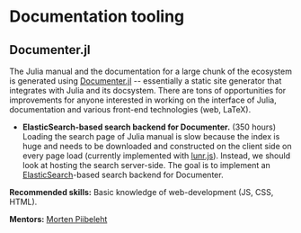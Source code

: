 # Documentation tooling

## Documenter.jl

The Julia manual and the documentation for a large chunk of the ecosystem is generated using [Documenter.jl](https://github.com/JuliaDocs/Documenter.jl) -- essentially a static site generator that integrates with Julia and its docsystem. There are tons of opportunities for improvements for anyone interested in working on the interface of Julia, documentation and various front-end technologies (web, LaTeX).

* **ElasticSearch-based search backend for Documenter.** (350 hours) Loading the search page of Julia manual is slow because the index is huge and needs to be downloaded and constructed on the client side on every page load (currently implemented with [lunr.js](https://lunrjs.com/)). Instead, we should look at hosting the search server-side. The goal is to implement an [ElasticSearch](https://www.elastic.co/)-based search backend for Documenter.

**Recommended skills:** Basic knowledge of web-development (JS, CSS, HTML).

**Mentors:** [Morten Piibeleht](https://github.com/mortenpi)
